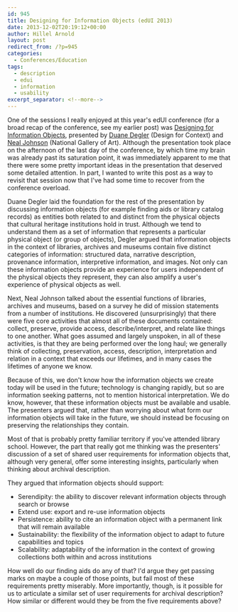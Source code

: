 ```yaml
---
id: 945
title: Designing for Information Objects (edUI 2013)
date: 2013-12-02T20:19:12+00:00
author: Hillel Arnold
layout: post
redirect_from: /?p=945
categories:
  - Conferences/Education
tags:
  - description
  - edui
  - information
  - usability
excerpt_separator: <!--more-->
---
```

One of the sessions I really enjoyed at this year's edUI conference (for a broad recap of the conference, see my earlier post) was [Designing for Information Objects](http://eduiconf.org/sessions/designing-for-information-objects/), presented by [Duane Degler](http://eduiconf.org/speakers/duane-degler/) (Design for Context) and [Neal Johnson](http://eduiconf.org/speakers/neal-johnson/) (National Gallery of Art). Although the presentation took place on the afternoon of the last day of the conference, by which time my brain was already past its saturation point, it was immediately apparent to me that there were some pretty important ideas in the presentation that deserved some detailed attention. In part, I wanted to write this post as a way to revisit that session now that I've had some time to recover from the conference overload.<!--more-->

Duane Degler laid the foundation for the rest of the presentation by discussing information objects (for example finding aids or library catalog records) as entities both related to and distinct from the physical objects that cultural heritage institutions hold in trust. Although we tend to understand them as a set of information that represents a particular physical object (or group of objects), Degler argued that information objects in the context of libraries, archives and museums contain five distinct categories of information: structured data, narrative description, provenance information, interpretive information, and images. Not only can these information objects provide an experience for users independent of the physical objects they represent, they can also amplify a user's experience of physical objects as well.

Next, Neal Johnson talked about the essential functions of libraries, archives and museums, based on a survey he did of mission statements from a number of institutions. He discovered (unsurprisingly) that there were five core activities that almost all of these documents contained: collect, preserve, provide access, describe/interpret, and relate like things to one another. What goes assumed and largely unspoken, in all of these activities, is that they are being performed over the long haul; we generally think of collecting, preservation, access, description, interpretation and relation in a context that exceeds our lifetimes, and in many cases the lifetimes of anyone we know.

Because of this, we don't know how the information objects we create today will be used in the future; technology is changing rapidly, but so are information seeking patterns, not to mention historical interpretation. We do know, however, that these information objects must be available and usable. The presenters argued that, rather than worrying about what form our information objects will take in the future, we should instead be focusing on preserving the relationships they contain.

Most of that is probably pretty familiar territory if you've attended library school. However, the part that really got me thinking was the presenters' discussion of a set of shared user requirements for information objects that, although very general, offer some interesting insights, particularly when thinking about archival description.

They argued that information objects should support:

* Serendipity: the ability to discover relevant information objects through search or browse
* Extend use: export and re-use information objects
* Persistence: ability to cite an information object with a permanent link that will remain available
* Sustainability: the flexibility of the information object to adapt to future capabilities and topics
* Scalability: adaptability of the information in the context of growing collections both within and across institutions

How well do our finding aids do any of that? I'd argue they get passing marks on maybe a couple of those points, but fail most of these requirements pretty miserably. More importantly, though, is it possible for us to articulate a similar set of user requirements for archival description? How similar or different would they be from the five requirements above?
